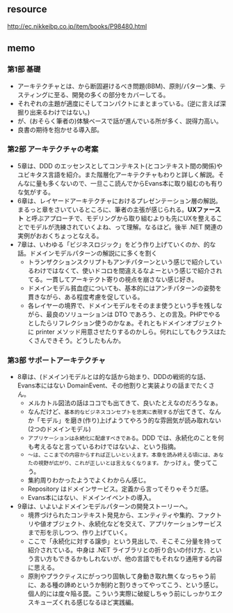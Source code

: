 ## resource

http://ec.nikkeibp.co.jp/item/books/P98480.html

## memo

### 第1部 基礎

* アーキテクチャとは、から断固避けるべき問題(BBM)、原則/パターン集、テスティングに至る、開発の多くの部分をカバーしてる。
* それぞれの主題が適度にそしてコンパクトにまとまっている。(逆に言えば深掘り出来るわけではない。)
* が、(おそらく筆者の)体験ベースで話が進んでいる所が多く、説得力高い。
* 良書の期待を抱かせる導入部。

### 第2部 アーキテクチャの考案

* 5章は、DDD のエッセンスとしてコンテキスト(とコンテキスト間の関係)やユビキタス言語を紹介。また階層化アーキテクチャもわりと詳しく解説。そんなに量も多くないので、一旦ここ読んでからEvans本に取り組むのも有りな気がする。
* 6章は、レイヤードアーキテクチャにおけるプレゼンテーション層の解説。まるっと章をさいているところに、筆者の主張が感じられる。**UXファースト** と呼ぶアプローチで、モデリングから取り組むよりも先にUXを整えることでモデルが洗練されていくよね、って理解。なるほど。後半 .NET 関連の実例がおおくちょっとなえる。
* 7章は、いわゆる「ビジネスロジック」をどう作り上げていくのか、的な話。ドメインモデルパターンの解説にに多くを割く
  * トランザクションスクリプトもアンチパターンという感じで紹介しているわけではなくて、使いドコロを間違えるなよーという感じで紹介されてる。一貫してアーキテクト寄りの視点を崩さない感じ好き。
  * ドメインモデル貧血症についても、基本的にはアンチパターンの姿勢を貫きながら、ある程度考慮を促している。
  * 各レイヤーの境界で、ドメインモデルをそのまま使うという手を残しながら、最良のソリューションは DTO であろう、との言及。PHPでやるとしたらリフレクション使うのかなぁ。それともドメインオブジェクトに printer メソッド用意させたりするのかしら。何れにしてもクラスはたくさんできそう。どうしたもんか。

### 第3部 サポートアーキテクチャ

* 8章は、(ドメイン)モデルとは的な話から始まり、DDDの戦術的な話、Evans本にはない DomainEvent、その他割りと実装よりの話までたくさん。
  * メルカトル図法の話はココでも出てきて、良いたとえなのだろうなぁ。
  * なんだけど、`基本的なビジネスコンセプトを忠実に表現する`が出てきて、なんか「モデル」を磨き(作り)上げようてやろう的な雰囲気が読み取れない(2つのドメインモデル)
  * `アプリケーションは永続化に配慮すべきである`。DDD では、永続化のことを何も考えるなと言っているわけではないよ、という指摘。
  * `〜は、ここまでの内容からすれば正しいといえます。本章を読み終える頃には、あなたの視野が広がり、これが正しいとは言えなくなります。` かっけぇ。使ってこう。
  * 集約周りわかったようでよくわからん感じ。
  * Repository はドメインサービス。定義から言ってそりゃそうだ感。
  * Evans本にはない、ドメインイベントの導入。
* 9章は、いよいよドメインモデルパターンの開発ストーリーへ。
  * 境界づけられたコンテキスト発見から、エンティティや集約、ファクトリや値オブジェクト、永続化などを交えて、アプリケーションサービスまで形を示しつつ、作り上げていく。
  * ここで「永続化に対する譲歩」という見出しで、そこそこ分量を持って紹介されている。中身は .NET ライブラリとの折り合いの付け方、という言い方もできるかもしれないが、他の言語でもそれなり通用する内容に思える。
  * 原則やプラクティスにがっつり固執して身動き取れ無くなっちゃう前に、ある種の諦めというか制約と割りきってやってこう、という感じ。個人的には度々陥る罠。こういう実際に破綻しちゃう前にしっかりエクスキューズくれる感じなるほど実践編。
  
